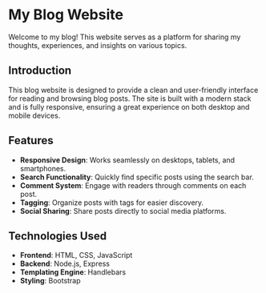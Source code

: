 # My Blog Website

Welcome to my blog! This website serves as a platform for sharing my thoughts, experiences, and insights on various topics.

## Introduction
This blog website is designed to provide a clean and user-friendly interface for reading and browsing blog posts. The site is built with a modern stack and is fully responsive, ensuring a great experience on both desktop and mobile devices.

## Features
- **Responsive Design**: Works seamlessly on desktops, tablets, and smartphones.
- **Search Functionality**: Quickly find specific posts using the search bar.
- **Comment System**: Engage with readers through comments on each post.
- **Tagging**: Organize posts with tags for easier discovery.
- **Social Sharing**: Share posts directly to social media platforms.

## Technologies Used
- **Frontend**: HTML, CSS, JavaScript
- **Backend**: Node.js, Express
- **Templating Engine**: Handlebars
- **Styling**: Bootstrap
